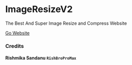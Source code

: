 # ImageResizeV2
The Best And Super Image Resize and Compress Website

[Go Website](https://htmlpreview.github.io/?https://github.com/RishBropromax/ImageResizeV2/blob/main/index.html)

### Credits 

#### Rishmika Sandanu `RishBroProMax`
